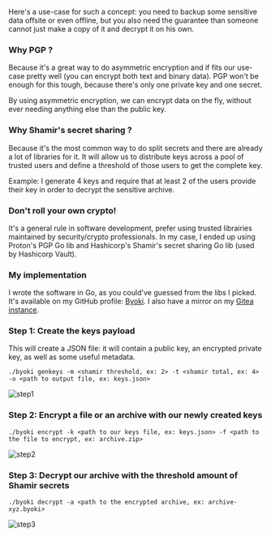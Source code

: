 <!--
TITLE: Achieve asymmetric encryption with PGP and Shamir's secret sharing
AUTHOR: William Bouzourène
-->
Here's a use-case for such a concept: you need to backup some sensitive data offsite or even offline, but you also need the guarantee than someone cannot just make a copy of it and decrypt it on his own.

### Why PGP ?
Because it's a great way to do asymmetric encryption and if fits our use-case pretty well (you can encrypt both text and binary data). PGP won't be enough for this tough, because there's only one private key and one secret.

By using asymmetric encryption, we can encrypt data on the fly, without ever needing anything else than the public key.

### Why Shamir's secret sharing ?
Because it's the most common way to do split secrets and there are already a lot of libraries for it. It will allow us to distribute keys across a pool of trusted users and define a threshold of those users to get the complete key.

Example: I generate 4 keys and require that at least 2 of the users provide their key in order to decrypt the sensitive archive.

### Don't roll your own crypto!
It's a general rule in software development, prefer using trusted librairies maintained by security/crypto professionals. In my case, I ended up using Proton's PGP Go lib and Hashicorp's Shamir's secret sharing Go lib (used by Hashicorp Vault).

### My implementation
I wrote the software in Go, as you could've guessed from the libs I picked. It's available on my GitHub profile: [Byoki](https://github.com/bouzourene/byoki). I also have a mirror on my [Gitea instance](https://git.readonly.ch/github-mirror/byoki).

### Step 1: Create the keys payload
This will create a JSON file: it will contain a public key, an encrypted private key, as well as some useful metadata.

```
./byoki genkeys -m <shamir threshold, ex: 2> -t <shamir total, ex: 4> -o <path to output file, ex: keys.json>
```

![step1](https://i.imgur.com/AwgPKFy.png)

### Step 2: Encrypt a file or an archive with our newly created keys
```
./byoki encrypt -k <path to our keys file, ex: keys.json> -f <path to the file to encrypt, ex: archive.zip>
```

![step2](https://i.imgur.com/NCZkG9o.png)

### Step 3: Decrypt our archive with the threshold amount of Shamir secrets
```
./byoki decrypt -a <path to the encrypted archive, ex: archive-xyz.byoki>
```
![step3](https://i.imgur.com/qlSN3Gn.png)
